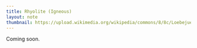 ```yaml
---
title: Rhyolite (Igneous)
layout: note
thumbnail: https://upload.wikimedia.org/wikipedia/commons/8/8c/Loebejuener_porphyr_poliert.jpg
---
```

Coming soon.

